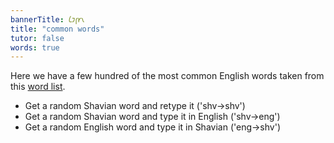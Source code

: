 ```yaml
---
bannerTitle: 𐑖𐑲𐑝𐑾𐑯
title: "common words"
tutor: false
words: true
---
```


Here we have a few hundred of the most common English words taken from this
[word list](https://shavian.info/spelling/). 

- Get a random Shavian word and retype it ('shv->shv')
- Get a random Shavian word and type it in English ('shv->eng')
- Get a random English word and type it in Shavian ('eng->shv')
